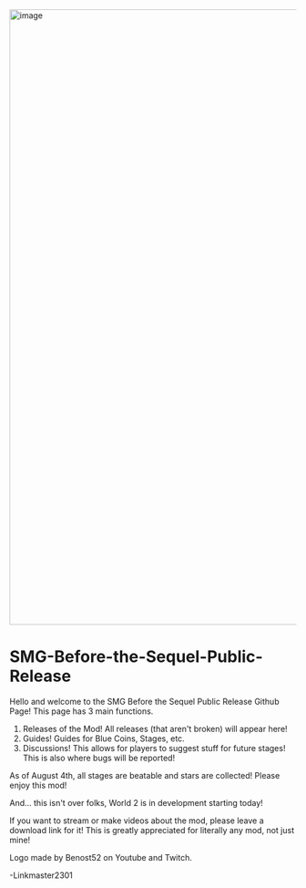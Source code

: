 <img width="1920" height="1080" alt="image" src="https://github.com/user-attachments/assets/99082020-5d9d-442d-bb72-4361dff86582" />


# SMG-Before-the-Sequel-Public-Release
Hello and welcome to the SMG Before the Sequel Public Release Github Page! This page has 3 main functions.
1. Releases of the Mod! All releases (that aren't broken) will appear here!
2. Guides! Guides for Blue Coins, Stages, etc.
3. Discussions! This allows for players to suggest stuff for future stages! This is also where bugs will be reported!

As of August 4th, all stages are beatable and stars are collected! Please enjoy this mod!

And... this isn't over folks, World 2 is in development starting today!

If you want to stream or make videos about the mod, please leave a download link for it! This is greatly appreciated for literally any mod, not just mine!

Logo made by Benost52 on Youtube and Twitch.

-Linkmaster2301
